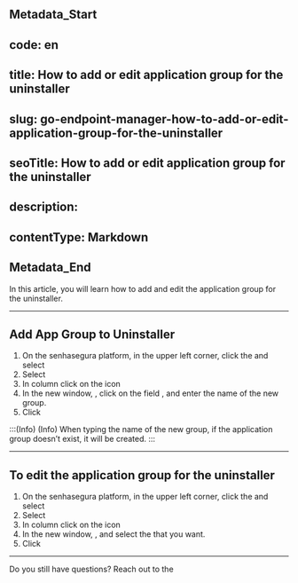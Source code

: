 ## Metadata_Start 
## code: en
## title: How to add or edit application group for the uninstaller 
## slug: go-endpoint-manager-how-to-add-or-edit-application-group-for-the-uninstaller 
## seoTitle: How to add or edit application group for the uninstaller 
## description:  
## contentType: Markdown 
## Metadata_End
In this article, you will learn how to add and edit the application group for the uninstaller.

* * *

## Add App Group to Uninstaller

1. On the senhasegura platform,  in the upper left corner, click the  and select 
2. Select 
3. In column  click on the icon 
4. In the new window, , click on the field , and enter the name of the new group.
5. Click 

:::(Info) (Info)
When typing the name of the new group, if the application group doesn’t exist, it  will be created.
:::

* * *

## To edit the application group for the uninstaller

1. On the senhasegura platform,  in the upper left corner, click the  and select 
2. Select 
3. In column  click on the icon 
4. In the new window, , and select the  that you want.
5. Click 

* * *

Do you still have questions? Reach out to the 